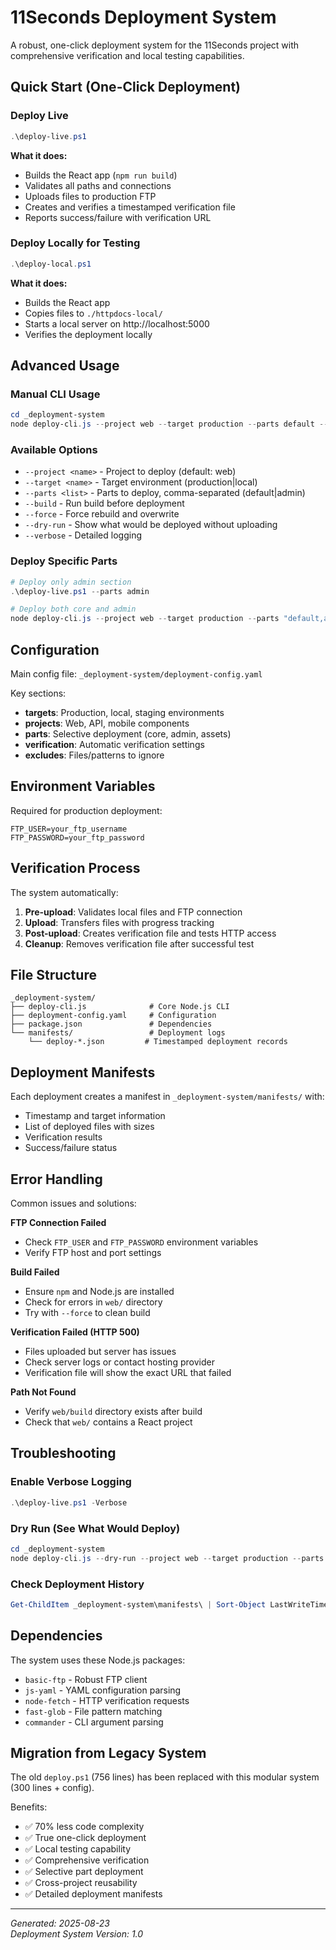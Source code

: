 # 11Seconds Deployment System

A robust, one-click deployment system for the 11Seconds project with comprehensive verification and local testing capabilities.

## Quick Start (One-Click Deployment)

### Deploy Live

```powershell
.\deploy-live.ps1
```

**What it does:**

- Builds the React app (`npm run build`)
- Validates all paths and connections
- Uploads files to production FTP
- Creates and verifies a timestamped verification file
- Reports success/failure with verification URL

### Deploy Locally for Testing

```powershell
.\deploy-local.ps1
```

**What it does:**

- Builds the React app
- Copies files to `./httpdocs-local/`
- Starts a local server on http://localhost:5000
- Verifies the deployment locally

## Advanced Usage

### Manual CLI Usage

```powershell
cd _deployment-system
node deploy-cli.js --project web --target production --parts default --build
```

### Available Options

- `--project <name>` - Project to deploy (default: web)
- `--target <name>` - Target environment (production|local)
- `--parts <list>` - Parts to deploy, comma-separated (default|admin)
- `--build` - Run build before deployment
- `--force` - Force rebuild and overwrite
- `--dry-run` - Show what would be deployed without uploading
- `--verbose` - Detailed logging

### Deploy Specific Parts

```powershell
# Deploy only admin section
.\deploy-live.ps1 --parts admin

# Deploy both core and admin
node deploy-cli.js --project web --target production --parts "default,admin" --build
```

## Configuration

Main config file: `_deployment-system/deployment-config.yaml`

Key sections:

- **targets**: Production, local, staging environments
- **projects**: Web, API, mobile components
- **parts**: Selective deployment (core, admin, assets)
- **verification**: Automatic verification settings
- **excludes**: Files/patterns to ignore

## Environment Variables

Required for production deployment:

```
FTP_USER=your_ftp_username
FTP_PASSWORD=your_ftp_password
```

## Verification Process

The system automatically:

1. **Pre-upload**: Validates local files and FTP connection
2. **Upload**: Transfers files with progress tracking
3. **Post-upload**: Creates verification file and tests HTTP access
4. **Cleanup**: Removes verification file after successful test

## File Structure

```
_deployment-system/
├── deploy-cli.js              # Core Node.js CLI
├── deployment-config.yaml     # Configuration
├── package.json               # Dependencies
└── manifests/                 # Deployment logs
    └── deploy-*.json         # Timestamped deployment records
```

## Deployment Manifests

Each deployment creates a manifest in `_deployment-system/manifests/` with:

- Timestamp and target information
- List of deployed files with sizes
- Verification results
- Success/failure status

## Error Handling

Common issues and solutions:

**FTP Connection Failed**

- Check `FTP_USER` and `FTP_PASSWORD` environment variables
- Verify FTP host and port settings

**Build Failed**

- Ensure `npm` and Node.js are installed
- Check for errors in `web/` directory
- Try with `--force` to clean build

**Verification Failed (HTTP 500)**

- Files uploaded but server has issues
- Check server logs or contact hosting provider
- Verification file will show the exact URL that failed

**Path Not Found**

- Verify `web/build` directory exists after build
- Check that `web/` contains a React project

## Troubleshooting

### Enable Verbose Logging

```powershell
.\deploy-live.ps1 -Verbose
```

### Dry Run (See What Would Deploy)

```powershell
cd _deployment-system
node deploy-cli.js --dry-run --project web --target production --parts default
```

### Check Deployment History

```powershell
Get-ChildItem _deployment-system\manifests\ | Sort-Object LastWriteTime | Select-Object -Last 5
```

## Dependencies

The system uses these Node.js packages:

- `basic-ftp` - Robust FTP client
- `js-yaml` - YAML configuration parsing
- `node-fetch` - HTTP verification requests
- `fast-glob` - File pattern matching
- `commander` - CLI argument parsing

## Migration from Legacy System

The old `deploy.ps1` (756 lines) has been replaced with this modular system (300 lines + config).

Benefits:

- ✅ 70% less code complexity
- ✅ True one-click deployment
- ✅ Local testing capability
- ✅ Comprehensive verification
- ✅ Selective part deployment
- ✅ Cross-project reusability
- ✅ Detailed deployment manifests

---

_Generated: 2025-08-23_  
_Deployment System Version: 1.0_
